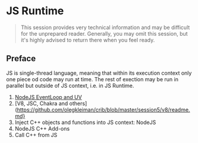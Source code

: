 # JS Runtime

>This session provides very technical information and may be difficult for the unprepared reader. Generally, you may omit this session, but it's highly advised to return there when you feel ready.

## Preface
JS is single-thread language, meaning that within its execution context only one piece od code may run at time. The rest of exection may be run in parallel but outside of JS context, i.e. in JS Runtime.

1. [NodeJS EventLoop and UV](https://github.com/olegkleiman/crib/blob/master/session5/eventLoop/readme.md)
2. [V8, JSC, Chakra and others](https://github.com/olegkleiman/crib/blob/master/session5/v8/readme.md}
3. Inject C++ objects and functions into JS context: NodeJS
4. NodeJS C++ Add-ons
5. Call C++ from JS
